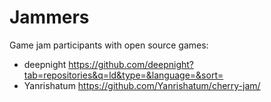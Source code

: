 # Jammers

Game jam participants with open source games:

- deepnight https://github.com/deepnight?tab=repositories&q=ld&type=&language=&sort=
- Yanrishatum https://github.com/Yanrishatum/cherry-jam/